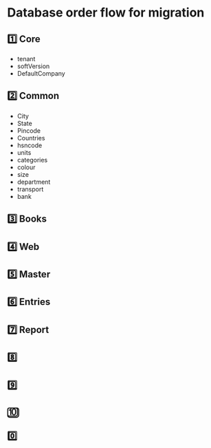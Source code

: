 # Database order flow for migration

## 1️⃣ Core
- tenant
- softVersion
- DefaultCompany

## 2️⃣ Common
- City
- State
- Pincode
- Countries
- hsncode
- units
- categories
- colour
- size
- department
- transport
- bank

## 3️⃣ Books

## 4️⃣ Web

## 5️⃣ Master

## 6️⃣ Entries

## 7️⃣ Report

## 8️⃣

## 9️⃣

## 🔟

## 0️⃣ 
